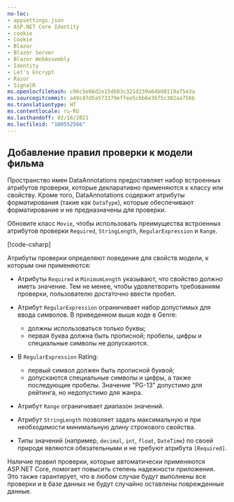 ```yaml
---
no-loc:
- appsettings.json
- ASP.NET Core Identity
- cookie
- Cookie
- Blazor
- Blazor Server
- Blazor WebAssembly
- Identity
- Let's Encrypt
- Razor
- SignalR
ms.openlocfilehash: c96c5e66d2e15db03c321d239a64b98119a7543a
ms.sourcegitcommit: a49c47d5a573379effee5c6b6e36f5c302aa756b
ms.translationtype: HT
ms.contentlocale: ru-RU
ms.lasthandoff: 02/16/2021
ms.locfileid: "100552566"
---
```

<!-- USED in RP and MVC tutorial -->

## <a name="add-validation-rules-to-the-movie-model"></a>Добавление правил проверки к модели фильма

Пространство имен DataAnnotations предоставляет набор встроенных атрибутов проверки, которые декларативно применяются к классу или свойству. Кроме того, DataAnnotations содержит атрибуты форматирования (такие как `DataType`), которые обеспечивают форматирование и не предназначены для проверки.

Обновите класс `Movie`, чтобы использовать преимущества встроенных атрибутов проверки `Required`, `StringLength`, `RegularExpression` и `Range`.

[!code-csharp[](~/tutorials/first-mvc-app/start-mvc/sample/MvcMovie22/Models/MovieDateRatingDA.cs?name=snippet1)]

Атрибуты проверки определяют поведение для свойств модели, к которым они применяются:

* Атрибуты `Required` и `MinimumLength` указывают, что свойство должно иметь значение. Тем не менее, чтобы удовлетворить требованиям проверки, пользователю достаточно ввести пробел.
* Атрибут `RegularExpression` ограничивает набор допустимых для ввода символов. В приведенном выше коде в Genre:

  * должны использоваться только буквы;
  * первая буква должна быть прописной; пробелы, цифры и специальные символы не допускаются.

* В `RegularExpression` Rating:

  * первый символ должен быть прописной буквой;
  * допускаются специальные символы и цифры, а также последующие пробелы. Значение "PG-13" допустимо для рейтинга, но недопустимо для жанра.

* Атрибут `Range` ограничивает диапазон значений.
* Атрибут `StringLength` позволяет задать максимальную и при необходимости минимальную длину строкового свойства.
* Типы значений (например, `decimal`, `int`, `float`, `DateTime`) по своей природе являются обязательными и не требуют атрибута `[Required]`.

Наличие правил проверки, которые автоматически применяются ASP.NET Core, помогает повысить степень надежности приложения. Это также гарантирует, что в любом случае будут выполнены все проверки и в базе данных не будут случайно оставлены поврежденные данные.
